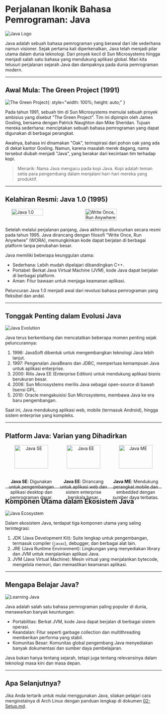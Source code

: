 # Perjalanan Ikonik Bahasa Pemrograman: Java

![Java Logo](URL_TO_IMAGE/java_logo.png)

Java adalah sebuah bahasa pemrograman yang berawal dari ide sederhana namun visioner. Sejak pertama kali diperkenalkan, Java telah menjadi pilar utama dalam dunia teknologi. Dari proyek kecil di Sun Microsystems hingga menjadi salah satu bahasa yang mendukung aplikasi global. Mari kita telusuri perjalanan sejarah Java dan dampaknya pada dunia pemrograman modern.

---

## Awal Mula: The Green Project (1991)

![The Green Project](URL_TO_IMAGE/green_project.jpg){: style="width: 100%; height: auto;" }

Pada tahun 1991, sebuah tim di Sun Microsystems memulai sebuah proyek ambisius yang disebut "The Green Project". Tim ini dipimpin oleh James Gosling, bersama dengan Patrick Naughton dan Mike Sheridan. Tujuan mereka sederhana: menciptakan sebuah bahasa pemrograman yang dapat digunakan di berbagai perangkat.

Awalnya, bahasa ini dinamakan "Oak", terinspirasi dari pohon oak yang ada di dekat kantor Gosling. Namun, karena masalah merek dagang, nama tersebut diubah menjadi "Java", yang berakar dari kecintaan tim terhadap kopi.

> Menarik: Nama Java mengacu pada kopi Java. Kopi adalah teman setia para pengembang dalam menjalani hari-hari mereka yang produktif.

---

## Kelahiran Resmi: Java 1.0 (1995)

<div style="display: flex; justify-content: center; margin-bottom: 20px;">
    <img src="URL_TO_IMAGE/java_1.0.jpg" style="width: 45%; margin-right: 10px;" alt="Java 1.0">
    <img src="URL_TO_IMAGE/java_wora.jpg" style="width: 45%;" alt="Write Once, Run Anywhere">
</div>

Setelah melalui perjalanan panjang, Java akhirnya diluncurkan secara resmi pada tahun 1995. Java dirancang dengan filosofi "Write Once, Run Anywhere" (WORA), memungkinkan kode dapat berjalan di berbagai platform tanpa perubahan besar.

Java memiliki beberapa keunggulan utama:

- Sederhana: Lebih mudah dipelajari dibandingkan C++.
- Portabel: Berkat Java Virtual Machine (JVM), kode Java dapat berjalan di berbagai platform.
- Aman: Fitur bawaan untuk menjaga keamanan aplikasi.

Peluncuran Java 1.0 menjadi awal dari revolusi bahasa pemrograman yang fleksibel dan andal.

---

## Tonggak Penting dalam Evolusi Java

![Java Evolution](URL_TO_IMAGE/java_evolution.png)

Java terus berkembang dan mencatatkan beberapa momen penting sejak peluncurannya:

1. 1996: JavaSoft dibentuk untuk mengembangkan teknologi Java lebih lanjut.
2. 1997: Pengenalan JavaBeans dan JDBC, memperluas kemampuan Java untuk aplikasi enterprise.
3. 2000: Rilis Java EE (Enterprise Edition) untuk mendukung aplikasi bisnis berukuran besar.
4. 2006: Sun Microsystems merilis Java sebagai open-source di bawah lisensi GPL.
5. 2010: Oracle mengakuisisi Sun Microsystems, membawa Java ke era baru pengembangan.

Saat ini, Java mendukung aplikasi web, mobile (termasuk Android), hingga sistem enterprise yang kompleks.

---

## Platform Java: Varian yang Dihadirkan

<div style="display: flex; justify-content: space-around; margin-bottom: 20px;">
    <div style="flex: 1; text-align: center;">
        <img src="URL_TO_IMAGE/java_se.jpg" style="width: 80%;" alt="Java SE">
        <p><strong>Java SE</strong>: Digunakan untuk pengembangan aplikasi desktop dan pemrograman dasar.</p>
    </div>
    <div style="flex: 1; text-align: center;">
        <img src="URL_TO_IMAGE/java_ee.jpg" style="width: 80%;" alt="Java EE">
        <p><strong>Java EE</strong>: Dirancang untuk aplikasi web dan sistem enterprise berskala besar.</p>
    </div>
    <div style="flex: 1; text-align: center;">
        <img src="URL_TO_IMAGE/java_me.jpg" style="width: 80%;" alt="Java ME">
        <p><strong>Java ME</strong>: Mendukung perangkat mobile dan embedded dengan sumber daya terbatas.</p>
    </div>
</div>

---

## Komponen Utama dalam Ekosistem Java

![Java Ecosystem](URL_TO_IMAGE/java_ecosystem.png)

Dalam ekosistem Java, terdapat tiga komponen utama yang saling terintegrasi:

1. JDK (Java Development Kit): Suite lengkap untuk pengembangan, termasuk compiler (`javac`), debugger, dan berbagai alat lain.
2. JRE (Java Runtime Environment): Lingkungan yang menyediakan library dan JVM untuk menjalankan aplikasi Java.
3. JVM (Java Virtual Machine): Mesin virtual yang menjalankan bytecode, mengelola memori, dan memastikan keamanan aplikasi.

---

## Mengapa Belajar Java?

![Learning Java](URL_TO_IMAGE/learning_java.jpg)

Java adalah salah satu bahasa pemrograman paling populer di dunia, menawarkan banyak keuntungan:

- Portabilitas: Berkat JVM, kode Java dapat berjalan di berbagai sistem operasi.
- Keandalan: Fitur seperti garbage collection dan multithreading memberikan performa yang stabil.
- Komunitas Besar: Komunitas global pengembang Java menyediakan banyak dokumentasi dan sumber daya pembelajaran.

Java bukan hanya tentang sejarah, tetapi juga tentang relevansinya dalam teknologi masa kini dan masa depan.

---

## Apa Selanjutnya?

Jika Anda tertarik untuk mulai menggunakan Java, silakan pelajari cara menginstalnya di Arch Linux dengan panduan lengkap di dokumen [02-Setup.md](02-Setup.md).
